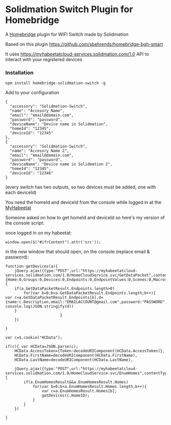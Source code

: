 # Solidmation Switch Plugin for Homebridge

A [Homebridge](https://github.com/nfarina/homebridge) plugin for WIFI Switch made by Solidmation

Based on this plugin https://github.com/sbehrends/homebridge-bgh-smart

It uses https://myhabeetatcloud-services.solidmation.com/1.0 API to interact with your registered devices

### Installation

```
npm install homebridge-solidmation-switch -g
```

Add to your configuration

```
{
  "accessory": "Solidmation-Switch",
  "name": "Accesory Name",
  "email": "email@domain.com",
  "password": "password",
  "deviceName": "Device name in Solidmation",
  "homeId": "12345",
  "deviceId": "12345"
},
{
  "accessory": "Solidmation-Switch",
  "name": "Accesory Name 2",
  "email": "email@domain.com",
  "password": "password",
  "deviceName": "Device name in Solidmation 2",
  "homeId": "12345",
  "deviceId": "12346"
}
```
(every switch has two outputs, so two devices must be added, one with each deviceId)

You need the homeId and deviceId from the console while logged in at the [MyHabeetat](https://myhabeetat.solidmation.com/Panel.aspx) 

Someone asked on how to get homeId and deviceId so here's my version of the console script:

once logged in on my habeetat:

```
window.open($("#ifrContent").attr('src'));
```
in the new window that should open, on the console (replace email & password):

```
function getDevices(a){
	jQuery.ajax({type:"POST",url:"https://myhabeetatcloud-services.solidmation.com/1.0/HomeCloudService.svc/GetDataPacket",contentType:"application/json",data:JSON.stringify({token:HCData.AccessToken,homeID:a,serials:{Home:0,Groups:0,Devices:0,Endpoints:0,EndpointValues:0,Scenes:0,Macros:0,Alarms:0},timeOut:1e4}),success:function(a){
	if(a.GetDataPacketResult.Endpoints.length>0) 
		for(var b=0;b<a.GetDataPacketResult.Endpoints.length;b++){
var c=a.GetDataPacketResult.Endpoints[b],d={name:c.Description,email:"EMAILACCOUNT@gmail.com",password:"PASSWORD",deviceName:c.Description,homeId:c.HomeID,deviceId:c.EndpointID};
console.log(JSON.stringify(d))
	}
						}
	})

}

var c=$.cookie("HCData");

if(c){ var HCData=JSON.parse(c);
	HCData.AccessToken={Token:decodeURIComponent(HCData.AccessToken)},
	HCData.FirstName=decodeURIComponent(HCData.FirstName),
	HCData.LastName=decodeURIComponent(HCData.LastName),
	
	jQuery.ajax({type:"POST",url:"https://myhabeetatcloud-services.solidmation.com/1.0/HomeCloudService.svc/EnumHomes",contentType:"application/json",data:JSON.stringify({token:HCData.AccessToken}),success:function(a){
		if(a.EnumHomesResult&&a.EnumHomesResult.Homes)
			for(var b=0;b<a.EnumHomesResult.Homes.length;b++){
				var c=a.EnumHomesResult.Homes[b];
				getDevices(c.HomeID);
			}
		}
	})

}
```
